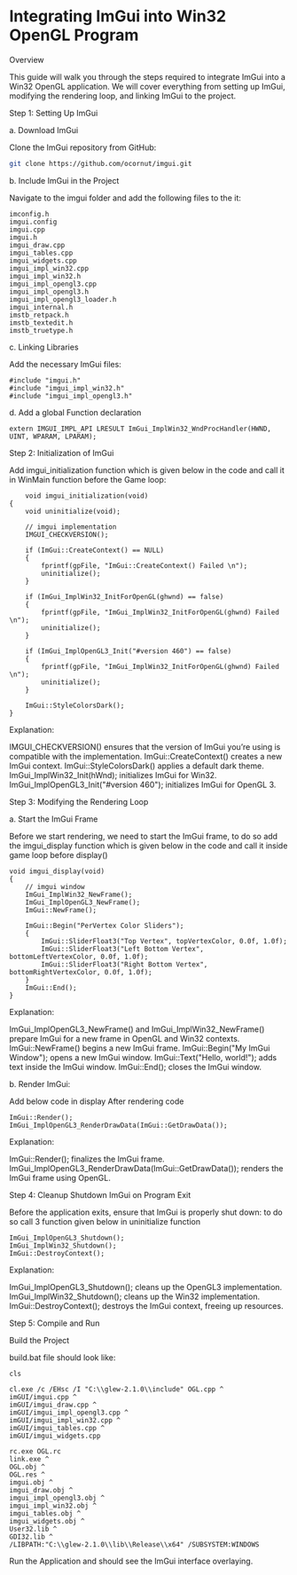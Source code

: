# Integrating ImGui into Win32 OpenGL Program

Overview

This guide will walk you through the steps required to integrate ImGui into a Win32 OpenGL application. We will cover everything from setting up ImGui, modifying the rendering loop, and linking ImGui to the project.

Step 1: Setting Up ImGui

a. Download ImGui

Clone the ImGui repository from GitHub:

```bash
git clone https://github.com/ocornut/imgui.git
```
b. Include ImGui in the Project
	
Navigate to the imgui folder and add the following files to the it:
	
	imconfig.h
 	imgui.config 
	imgui.cpp
	imgui.h
	imgui_draw.cpp	
	imgui_tables.cpp	
	imgui_widgets.cpp	
	imgui_impl_win32.cpp
	imgui_impl_win32.h
	imgui_impl_opengl3.cpp
	imgui_impl_opengl3.h
	imgui_impl_opengl3_loader.h
	imgui_internal.h
	imstb_retpack.h
	imstb_textedit.h
	imstb_truetype.h
	
	
c. Linking Libraries

Add the necessary ImGui files:

	#include "imgui.h"
	#include "imgui_impl_win32.h"
	#include "imgui_impl_opengl3.h"
	
d. Add a global Function declaration

	extern IMGUI_IMPL_API LRESULT ImGui_ImplWin32_WndProcHandler(HWND, UINT, WPARAM, LPARAM);
	
Step 2: Initialization of ImGui

Add imgui_initialization function which is given below in the code and call it in WinMain function before the Game loop:

		void imgui_initialization(void)
	{
		void uninitialize(void);

		// imgui implementation
		IMGUI_CHECKVERSION();

		if (ImGui::CreateContext() == NULL)
		{
			fprintf(gpFile, "ImGui::CreateContext() Failed \n");
			uninitialize();
		}

		if (ImGui_ImplWin32_InitForOpenGL(ghwnd) == false)
		{
			fprintf(gpFile, "ImGui_ImplWin32_InitForOpenGL(ghwnd) Failed \n");
			uninitialize();
		}

		if (ImGui_ImplOpenGL3_Init("#version 460") == false)
		{
			fprintf(gpFile, "ImGui_ImplWin32_InitForOpenGL(ghwnd) Failed \n");
			uninitialize();
		}   

		ImGui::StyleColorsDark();
	}


Explanation:

IMGUI_CHECKVERSION() ensures that the version of ImGui you’re using is compatible with the implementation.
ImGui::CreateContext() creates a new ImGui context.	
ImGui::StyleColorsDark() applies a default dark theme.
ImGui_ImplWin32_Init(hWnd); initializes ImGui for Win32.
ImGui_ImplOpenGL3_Init("#version 460"); initializes ImGui for OpenGL 3.
	
	
	
Step 3: Modifying the Rendering Loop
	
a. Start the ImGui Frame

Before we start rendering, we need to start the ImGui frame, to do so add the imgui_display function which is given below in the code
and call it inside game loop before display()

	void imgui_display(void)
	{
		// imgui window
		ImGui_ImplWin32_NewFrame();
		ImGui_ImplOpenGL3_NewFrame();
		ImGui::NewFrame();    
		
		ImGui::Begin("PerVertex Color Sliders");
		{
			ImGui::SliderFloat3("Top Vertex", topVertexColor, 0.0f, 1.0f);
			ImGui::SliderFloat3("Left Bottom Vertex", bottomLeftVertexColor, 0.0f, 1.0f);
			ImGui::SliderFloat3("Right Bottom Vertex", bottomRightVertexColor, 0.0f, 1.0f);
		}
		ImGui::End();
	}

Explanation:

ImGui_ImplOpenGL3_NewFrame() and ImGui_ImplWin32_NewFrame() prepare ImGui for a new frame in OpenGL and Win32 contexts.
ImGui::NewFrame() begins a new ImGui frame.
ImGui::Begin("My ImGui Window"); opens a new ImGui window.
ImGui::Text("Hello, world!"); adds text inside the ImGui window.
ImGui::End(); closes the ImGui window.
	
	
b. Render ImGui:

Add below code in display After rendering code
	
	ImGui::Render();
	ImGui_ImplOpenGL3_RenderDrawData(ImGui::GetDrawData());
	
Explanation:
	
ImGui::Render(); finalizes the ImGui frame.
ImGui_ImplOpenGL3_RenderDrawData(ImGui::GetDrawData()); renders the ImGui frame using OpenGL.	
	
Step 4: Cleanup
Shutdown ImGui on Program Exit

Before the application exits, ensure that ImGui is properly shut down:
to do so call 3 function given below in uninitialize function
	
	ImGui_ImplOpenGL3_Shutdown();
	ImGui_ImplWin32_Shutdown();
	ImGui::DestroyContext();
	
Explanation:

ImGui_ImplOpenGL3_Shutdown(); cleans up the OpenGL3 implementation.
ImGui_ImplWin32_Shutdown(); cleans up the Win32 implementation.
ImGui::DestroyContext(); destroys the ImGui context, freeing up resources.
	
	
Step 5: Compile and Run

Build the Project
	
build.bat file should look like:
	
	cls

	cl.exe /c /EHsc /I "C:\\glew-2.1.0\\include" OGL.cpp ^
	imGUI/imgui.cpp ^
	imGUI/imgui_draw.cpp ^
	imGUI/imgui_impl_opengl3.cpp ^
	imGUI/imgui_impl_win32.cpp ^
	imGUI/imgui_tables.cpp ^
	imGUI/imgui_widgets.cpp

	rc.exe OGL.rc
	link.exe ^
	OGL.obj ^
	OGL.res ^
	imgui.obj ^
	imgui_draw.obj ^
	imgui_impl_opengl3.obj ^
	imgui_impl_win32.obj ^
	imgui_tables.obj ^
	imgui_widgets.obj ^
	User32.lib ^
	GDI32.lib ^
	/LIBPATH:"C:\\glew-2.1.0\\lib\\Release\\x64" /SUBSYSTEM:WINDOWS
	
Run the Application and should see the ImGui interface overlaying.
